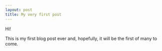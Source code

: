 ```yaml
---
layout: post
title: My very first post
---
```


Hi!

This is my first blog post ever and, hopefully, it will be the first of many to come.
